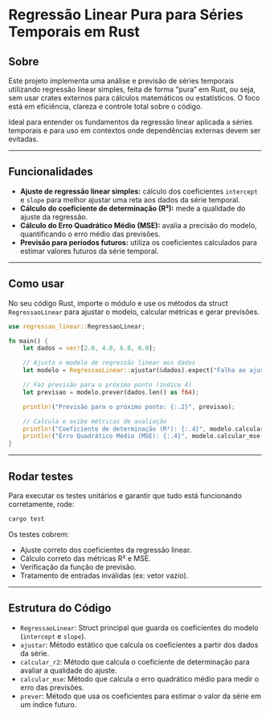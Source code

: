 # Regressão Linear Pura para Séries Temporais em Rust

## Sobre

Este projeto implementa uma análise e previsão de séries temporais utilizando regressão linear simples, feita de forma “pura” em Rust, ou seja, sem usar crates externos para cálculos matemáticos ou estatísticos. O foco está em eficiência, clareza e controle total sobre o código.

Ideal para entender os fundamentos da regressão linear aplicada a séries temporais e para uso em contextos onde dependências externas devem ser evitadas.

---

## Funcionalidades

* **Ajuste de regressão linear simples:** cálculo dos coeficientes `intercept` e `slope` para melhor ajustar uma reta aos dados da série temporal.
* **Cálculo do coeficiente de determinação (R²):** mede a qualidade do ajuste da regressão.
* **Cálculo do Erro Quadrático Médio (MSE):** avalia a precisão do modelo, quantificando o erro médio das previsões.
* **Previsão para períodos futuros:** utiliza os coeficientes calculados para estimar valores futuros da série temporal.

---

## Como usar

No seu código Rust, importe o módulo e use os métodos da struct `RegressaoLinear` para ajustar o modelo, calcular métricas e gerar previsões.

```rust
use regressao_linear::RegressaoLinear;

fn main() {
    let dados = vec![2.0, 4.0, 6.0, 8.0];

    // Ajusta o modelo de regressão linear aos dados
    let modelo = RegressaoLinear::ajustar(&dados).expect("Falha ao ajustar o modelo");

    // Faz previsão para o próximo ponto (índice 4)
    let previsao = modelo.prever(dados.len() as f64);

    println!("Previsão para o próximo ponto: {:.2}", previsao);

    // Calcula e exibe métricas de avaliação
    println!("Coeficiente de determinação (R²): {:.4}", modelo.calcular_r2(&dados).unwrap());
    println!("Erro Quadrático Médio (MSE): {:.4}", modelo.calcular_mse(&dados).unwrap());
}
```

---

## Rodar testes

Para executar os testes unitários e garantir que tudo está funcionando corretamente, rode:

```bash
cargo test
```

Os testes cobrem:

* Ajuste correto dos coeficientes da regressão linear.
* Cálculo correto das métricas R² e MSE.
* Verificação da função de previsão.
* Tratamento de entradas inválidas (ex: vetor vazio).

---

## Estrutura do Código

* `RegressaoLinear`: Struct principal que guarda os coeficientes do modelo (`intercept` e `slope`).
* `ajustar`: Método estático que calcula os coeficientes a partir dos dados da série.
* `calcular_r2`: Método que calcula o coeficiente de determinação para avaliar a qualidade do ajuste.
* `calcular_mse`: Método que calcula o erro quadrático médio para medir o erro das previsões.
* `prever`: Método que usa os coeficientes para estimar o valor da série em um índice futuro.
